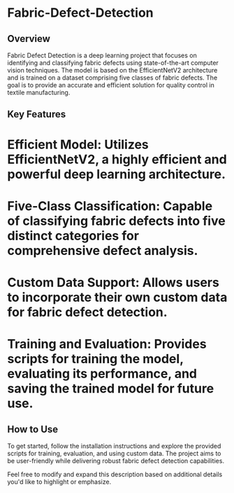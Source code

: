 # Fabric-Defect-Detection

## Overview
Fabric Defect Detection is a deep learning project that focuses on identifying and classifying fabric defects using state-of-the-art computer vision techniques. The model is based on the EfficientNetV2 architecture and is trained on a dataset comprising five classes of fabric defects. The goal is to provide an accurate and efficient solution for quality control in textile manufacturing.

## Key Features
# Efficient Model: Utilizes EfficientNetV2, a highly efficient and powerful deep learning architecture.
# Five-Class Classification: Capable of classifying fabric defects into five distinct categories for comprehensive defect analysis.
# Custom Data Support: Allows users to incorporate their own custom data for fabric defect detection.
# Training and Evaluation: Provides scripts for training the model, evaluating its performance, and saving the trained model for future use.

## How to Use
To get started, follow the installation instructions and explore the provided scripts for training, evaluation, and using custom data. The project aims to be user-friendly while delivering robust fabric defect detection capabilities.

Feel free to modify and expand this description based on additional details you'd like to highlight or emphasize.






